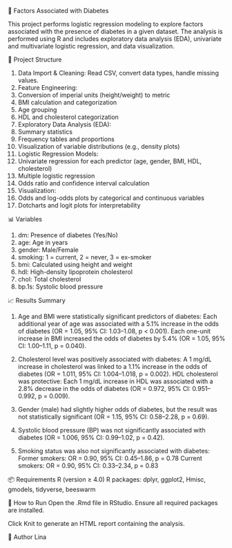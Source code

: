 🧪 Factors Associated with Diabetes 

This project performs logistic regression modeling to explore factors associated with the presence of diabetes in a given dataset. The analysis is performed using R and includes exploratory data analysis (EDA), univariate and multivariate logistic regression, and data visualization.

📁 Project Structure
1. Data Import & Cleaning: Read CSV, convert data types, handle missing values.
2. Feature Engineering:
3. Conversion of imperial units (height/weight) to metric
4. BMI calculation and categorization
5. Age grouping
6. HDL and cholesterol categorization
7. Exploratory Data Analysis (EDA):
8. Summary statistics
9. Frequency tables and proportions
10. Visualization of variable distributions (e.g., density plots)
11. Logistic Regression Models:
12. Univariate regression for each predictor (age, gender, BMI, HDL, cholesterol)
13. Multiple logistic regression
14. Odds ratio and confidence interval calculation
15. Visualization:
16. Odds and log-odds plots by categorical and continuous variables
17. Dotcharts and logit plots for interpretability


📊 Variables
1. dm: Presence of diabetes (Yes/No)
2. age: Age in years
3. gender: Male/Female
4. smoking: 1 = current, 2 = never, 3 = ex-smoker
5. bmi: Calculated using height and weight
6. hdl: High-density lipoprotein cholesterol
7. chol: Total cholesterol
8. bp.1s: Systolic blood pressure


📈 Results Summary
1. Age and BMI were statistically significant predictors of diabetes:
Each additional year of age was associated with a 5.1% increase in the odds of diabetes (OR = 1.05, 95% CI: 1.03–1.08, p < 0.001).
Each one-unit increase in BMI increased the odds of diabetes by 5.4% (OR = 1.05, 95% CI: 1.00–1.11, p = 0.040).

2. Cholesterol level was positively associated with diabetes:
A 1 mg/dL increase in cholesterol was linked to a 1.1% increase in the odds of diabetes (OR = 1.011, 95% CI: 1.004–1.018, p = 0.002).
HDL cholesterol was protective:
Each 1 mg/dL increase in HDL was associated with a 2.8% decrease in the odds of diabetes (OR = 0.972, 95% CI: 0.951–0.992, p = 0.009).

3. Gender (male) had slightly higher odds of diabetes, but the result was not statistically significant (OR = 1.15, 95% CI: 0.58–2.28, p = 0.69).

4. Systolic blood pressure (BP) was not significantly associated with diabetes (OR = 1.006, 95% CI: 0.99–1.02, p = 0.42).

5. Smoking status was also not significantly associated with diabetes:
Former smokers: OR = 0.90, 95% CI: 0.45–1.86, p = 0.78
Current smokers: OR = 0.90, 95% CI: 0.33–2.34, p = 0.83



📦 Requirements
R (version ≥ 4.0)
R packages:
dplyr, ggplot2, Hmisc, gmodels, tidyverse, beeswarm



🚀 How to Run
Open the .Rmd file in RStudio.
Ensure all required packages are installed.

Click Knit to generate an HTML report containing the analysis.

🧠 Author
Lina
